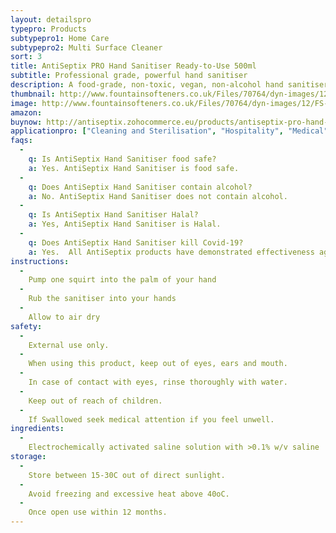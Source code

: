 ```yaml
---
layout: detailspro
typepro: Products
subtypepro1: Home Care
subtypepro2: Multi Surface Cleaner
sort: 3
title: AntiSeptix PRO Hand Sanitiser Ready-to-Use 500ml
subtitle: Professional grade, powerful hand sanitiser
description: A food-grade, non-toxic, vegan, non-alcohol hand sanitiser which kills 99.9% of bacteria, fungus and viruses, including E.coli, salmonella, coronavirus, poliovirus, norovirus and flu while leaving no chemical or alcohol residue.
thumbnail: http://www.fountainsofteners.co.uk/Files/70764/dyn-images/12/FS-resin-clean-2.png
image: http://www.fountainsofteners.co.uk/Files/70764/dyn-images/12/FS-resin-clean-2.png
amazon: 
buynow: http://antiseptix.zohocommerce.eu/products/antiseptix-pro-hand-sanitiser-ready-to-use-500ml/354940000000048130
applicationpro: ["Cleaning and Sterilisation", "Hospitality", "Medical", "Automotive","Public Transportation", "Logistics", "Deodorising", "Water Treatment", "Sports", "Laundry and Surface Cleaners", "Swimming Pools", "Pharmaceuticals", "Oil & Gas", "Hot and Chilled Water Systems"]
faqs:
  -
    q: Is AntiSeptix Hand Sanitiser food safe?
    a: Yes. AntiSeptix Hand Sanitiser is food safe.
  -
    q: Does AntiSeptix Hand Sanitiser contain alcohol?
    a: No. AntiSeptix Hand Sanitiser does not contain alcohol.
  -
    q: Is AntiSeptix Hand Sanitiser Halal?
    a: Yes, AntiSeptix Hand Sanitiser is Halal.
  -
    q: Does AntiSeptix Hand Sanitiser kill Covid-19? 
    a: Yes.  All AntiSeptix products have demonstrated effectiveness against the Covid-19 virus (SARS-CoV-2) when used in accordance with the directions for use.
instructions:
  -
    Pump one squirt into the palm of your hand
  -
    Rub the sanitiser into your hands
  -
    Allow to air dry
safety:
  -
    External use only.
  - 
    When using this product, keep out of eyes, ears and mouth.
  -
    In case of contact with eyes, rinse thoroughly with water.
  - 
    Keep out of reach of children.
  - 
    If Swallowed seek medical attention if you feel unwell.
ingredients:
  -
    Electrochemically activated saline solution with >0.1% w/v saline
storage:
  -
    Store between 15-30C out of direct sunlight.
  -
    Avoid freezing and excessive heat above 40oC.
  -
    Once open use within 12 months.
---
```


